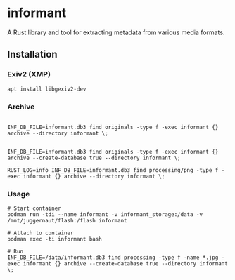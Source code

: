 # informant
A Rust library and tool for extracting metadata from various media formats.


## Installation


### Exiv2 (XMP) 
```
apt install libgexiv2-dev
```

### Archive

```

INF_DB_FILE=informant.db3 find originals -type f -exec informant {} archive --directory informant \;


INF_DB_FILE=informant.db3 find originals -type f -exec informant {} archive --create-database true --directory informant \;

RUST_LOG=info INF_DB_FILE=informant.db3 find processing/png -type f -exec informant {} archive --directory informant \;

```


### Usage

```
# Start container 
podman run -tdi --name informant -v informant_storage:/data -v /mnt/juggernaut/flash:/flash informant

# Attach to container
podman exec -ti informant bash

# Run
INF_DB_FILE=/data/informant.db3 find processing -type f -name *.jpg -exec informant {} archive --create-database true --directory informant \;
```